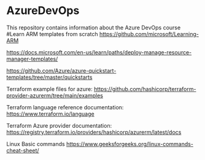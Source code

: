 # AzureDevOps
This repository contains information about the Azure DevOps course
#Learn  ARM templates from scratch
https://github.com/microsoft/Learning-ARM

https://docs.microsoft.com/en-us/learn/paths/deploy-manage-resource-manager-templates/

https://github.com/Azure/azure-quickstart-templates/tree/master/quickstarts

Terraform example files for azure:
https://github.com/hashicorp/terraform-provider-azurerm/tree/main/examples

Terraform language reference documentation:
https://www.terraform.io/language

Terraform Azure provider documentation:
https://registry.terraform.io/providers/hashicorp/azurerm/latest/docs

Linux Basic commands
https://www.geeksforgeeks.org/linux-commands-cheat-sheet/
